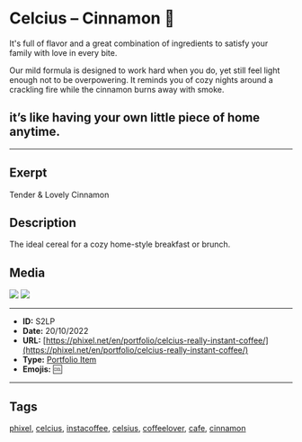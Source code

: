 # Celcius – Cinnamon 🥧
It's full of flavor and a great combination of ingredients to satisfy your family with love in every bite.

Our mild formula is designed to work hard when you do, yet still feel light enough not to be overpowering.
It reminds you of cozy nights around a crackling fire while the cinnamon burns away with smoke.

## it’s like having your own little piece of home anytime.


------------
## Exerpt
Tender & Lovely Cinnamon
## Description
The ideal cereal for a cozy home-style breakfast or brunch.
## Media
<img src="media/d571beec/cinnamon.webp">
<img src="media/988d73a6/cinnamon.webp">

------------
- **ID:** S2LP
- **Date:** 20/10/2022
- **URL:** [https://phixel.net/en/portfolio/celcius-really-instant-coffee/](https://phixel.net/en/portfolio/celcius-really-instant-coffee/)
- **Type:** [Portfolio Item](#portfolio-item)
- **Emojis:** 🆒

------------
## Tags
[phixel](#phixel), [celcius](#celcius), [instacoffee](#instacoffee), [celsius](#celsius), [coffeelover](#coffeelover), [cafe](#cafe), [cinnamon](#cinnamon)
